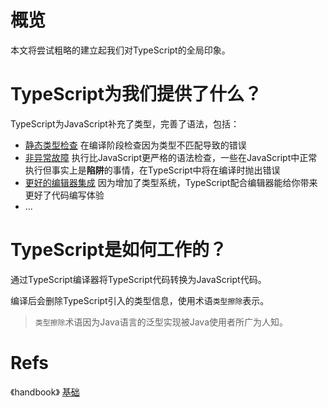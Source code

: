 # 概览

本文将尝试粗略的建立起我们对TypeScript的全局印象。

# TypeScript为我们提供了什么？

TypeScript为JavaScript补充了类型，完善了语法，包括：

- [静态类型检查](https://www.typescriptlang.org/docs/handbook/2/basic-types.html#static-type-checking) 在编译阶段检查因为类型不匹配导致的错误
- [非异常故障](https://www.typescriptlang.org/docs/handbook/2/basic-types.html#static-type-checking) 执行比JavaScript更严格的语法检查，一些在JavaScript中正常执行但事实上是**陷阱**的事情，在TypeScript中将在编译时抛出错误
- [更好的编辑器集成](https://www.typescriptlang.org/docs/handbook/2/basic-types.html#types-for-tooling) 因为增加了类型系统，TypeScript配合编辑器能给你带来更好了代码编写体验
- ...

# TypeScript是如何工作的？

通过TypeScript编译器将TypeScript代码转换为JavaScript代码。

编译后会删除TypeScript引入的类型信息，使用术语`类型擦除`表示。

> `类型擦除`术语因为Java语言的泛型实现被Java使用者所广为人知。

# Refs

《handbook》 [基础](https://www.typescriptlang.org/docs/handbook/2/basic-types.html)

